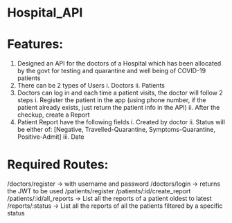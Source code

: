 # Hospital_API

# Features:
1. Designed an API for the doctors of a Hospital which has been allocated by the govt for testing and quarantine and well being of  COVID-19 patients
2. There can be 2 types of Users
    i. Doctors
    ii. Patients
3. Doctors can log in and each time a patient visits, the doctor will follow 2 steps
    i. Register the patient in the app (using phone number, if the patient already exists, just return the patient info in the API)
    ii. After the checkup, create a Report
4. Patient Report have the following fields
    i. Created by doctor
    ii. Status will be either of: [Negative, Travelled-Quarantine, Symptoms-Quarantine, Positive-Admit]
    iii. Date
   
# Required Routes:

/doctors/register → with username and password
/doctors/login → returns the JWT to be used
/patients/register 
/patients/:id/create_report
/patients/:id/all_reports → List all the reports of a patient oldest to latest
/reports/:status  → List all the reports of all the patients filtered by a specific status

